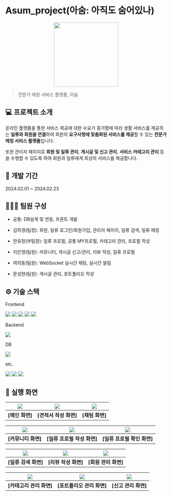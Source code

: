 # Asum_project(아숨: 아직도 숨어있나)
<p align="center">
    <img src="https://github.com/JiEunyoung/hoi_kiosk_project/assets/137987981/28231572-4700-4d74-b6e1-5be7fe678740" width="200px"/>
</p>

> 전문가 매칭 서비스 플랫폼, 아숨


## 💻 프로젝트 소개
온라인 플랫폼을 통한 서비스 제공에 대한 수요가 증가함에 따라 생활 서비스를 제공하는 **일류와 회원을 연결**하여 회원의 **요구사항에 맞춤화된 서비스를 제공**할 수 있는 **전문가 매칭 서비스 플랫폼**입니다.

또한 관리자 페이지로 **회원 및 일류 관리**, **게시글 및 신고 관리**, **서비스 카테고리 관리** 등을 수행할 수 있도록 하여 회원과 일류에게 최상의 서비스를 제공합니다.

## 📆 개발 기간
2024.02.01 ~ 2024.02.23

## 🧑‍🤝‍🧑 팀원 구성
- 공통: DB설계 및 연동, 프론트 개발

- 김하경(팀장): 회원, 일류 로그인/회원가입, 관리자 페이지, 일류 검색, 일류 매칭

- 한유정(부팀장): 일류 프로필, 공통 MY프로필, 카테고리 관리, 프로필 작성

- 지은영(팀원): 커뮤니티, 게시글 신고/관리, 리뷰 작성, 일류 프로필

- 여의동(팀원): WebSocket 실시간 채팅, 실시간 알림

- 문성현(팀원): 게시글 관리, 포트폴리오 작성

## ⚙️ 기술 스택
Frontend<br>

<img src="https://img.shields.io/badge/HTML5-E34F26?style=for-the-badge&logo=html5&logoColor=white"> <img src="https://img.shields.io/badge/CSS3-1572B6?style=for-the-badge&logo=css3&logoColor=white"> <img src="https://img.shields.io/badge/javascript-F7DF1E?style=for-the-badge&logo=javascript&logoColor=black"> <img src="https://img.shields.io/badge/bootstrap-7952B3?style=for-the-badge&logo=bootstrap&logoColor=white"> <img src="https://img.shields.io/badge/jquery-0769AD?style=for-the-badge&logo=jQuery&logoColor=white"/>

Backend<br>

<img src="https://img.shields.io/badge/spring-6DB33F?style=for-the-badge&logo=Spring&logoColor=white"/>

DB<br>

<img src="https://img.shields.io/badge/oracle-F80000?style=for-the-badge&logo=Oracle&logoColor=white"/>

etc.<br>

<img src="https://img.shields.io/badge/github-181717?style=for-the-badge&logo=github&logoColor=white"> <img src="https://img.shields.io/badge/git-F05032?style=for-the-badge&logo=git&logoColor=white"> <img src="https://img.shields.io/badge/eclipse-2C2255?style=for-the-badge&logo=eclipse ide&logoColor=white"/>



## 📌 실행 화면

| <img src="https://github.com/JiEunyoung/Asum_project/assets/137987981/60884576-1057-46d4-badf-0c9c92313166"/> | <img src="https://github.com/JiEunyoung/Asum_project/assets/137987981/444f5e61-a1f4-4c88-8ab3-b9b4eb10da9f"/> | <img src="https://github.com/JiEunyoung/Asum_project/assets/137987981/b4213cc2-ff2a-446b-b479-1b5cde4c160b"/> |
| :----------------: | :----------------: | :----------------: |
|**[메인 화면]**|**[견적서 작성 화면]**|**[채팅 화면]**|

| <img src="https://github.com/JiEunyoung/Asum_project/assets/137987981/1960ba37-2eed-4540-be90-950ab80d74f0"/> | <img src="https://github.com/JiEunyoung/Asum_project/assets/137987981/2a6cefd6-6a42-4e47-b657-d1071b016c0b"/> | <img src="https://github.com/JiEunyoung/Asum_project/assets/137987981/8c1368a4-752e-40c0-ae93-cb1d3ccff955"/> |
| :----------------: | :----------------: | :----------------: |
|**[커뮤니티 화면]**|**[일류 프로필 작성 화면]**|**[일류 프로필 확인 화면]**|

| <img src="https://github.com/JiEunyoung/Asum_project/assets/137987981/b3ad2f87-8d76-4b77-8a60-4ac13f07c4c5"/> | <img src="https://github.com/JiEunyoung/Asum_project/assets/137987981/dec40f36-563f-4ffb-a736-b3fb0536aaff"/> | <img src="https://github.com/JiEunyoung/Asum_project/assets/137987981/e94cfa38-1679-4d19-af96-4def7dd95616"/> |
| :----------------: | :----------------: | :----------------: |
|**[일류 검색 화면]**|**[리뷰 작성 화면]**|**[회원 관리 화면]**|

| <img src="https://github.com/JiEunyoung/Asum_project/assets/137987981/9309e89c-e0ae-4458-85fe-13d7aae626ce"/> | <img src="https://github.com/JiEunyoung/Asum_project/assets/137987981/a79aa7db-d5b8-4f4f-b215-50ae597ec0d1"/> | <img src="https://github.com/JiEunyoung/Asum_project/assets/137987981/f4bcece7-ae1b-4a44-8079-b3613daa6caa"/> |
| :----------------: | :----------------: | :----------------: |
|**[카테고리 관리 화면]**|**[포트폴리오 관리 화면]**|**[신고 관리 화면]**|
